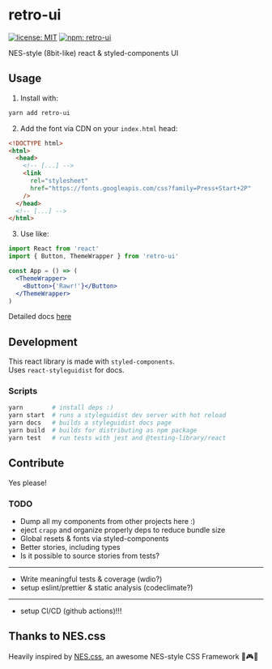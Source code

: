 # retro-ui

[![license: MIT](https://img.shields.io/github/license/sombreroenpuntas/retro-ui)](LICENSE)
[![npm: retro-ui](https://img.shields.io/npm/v/retro-ui)](https://www.npmjs.com/package/retro-ui)

NES-style (8bit-like) react &amp; styled-components UI

## Usage

1. Install with:

```sh
yarn add retro-ui
```

2. Add the font via CDN on your `index.html` head:

```html
<!DOCTYPE html>
<html>
  <head>
    <!-- [...] -->
    <link
      rel="stylesheet"
      href="https://fonts.googleapis.com/css?family=Press+Start+2P"
    />
  </head>
  <!-- [...] -->
</html>
```

3. Use like:

```jsx
import React from 'react'
import { Button, ThemeWrapper } from 'retro-ui'

const App = () => (
  <ThemeWrapper>
    <Button>{'Rawr!'}</Button>
  </ThemeWrapper>
)
```

Detailed docs [here](https://sombreroenpuntas.github.io/retro-ui/)

## Development

This react library is made with `styled-components`.  
Uses `react-styleguidist` for docs.

### Scripts

```sh
yarn        # install deps :)
yarn start  # runs a styleguidist dev server with hot reload
yarn docs   # builds a styleguidist docs page
yarn build  # builds for distributing as npm package
yarn test   # run tests with jest and @testing-library/react
```

## Contribute

Yes please!

### TODO

- Dump all my components from other projects here :)
- eject `crapp` and organize properly deps to reduce bundle size
- Global resets & fonts via styled-components
- Better stories, including types
- Is it possible to source stories from tests?

---

- Write meaningful tests & coverage (wdio?)
- setup eslint/prettier & static analysis (codeclimate?)

---

- setup CI/CD (github actions)!!!

## Thanks to NES.css

Heavily inspired by [NES.css](https://nostalgic-css.github.io/NES.css/), an awesome NES-style CSS Framework 💖🎮🌟
